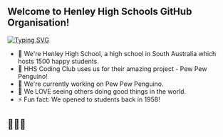 ## Welcome to Henley High Schools GitHub Organisation!
[![Typing SVG](https://readme-typing-svg.demolab.com?font=Fira+Code&duration=2500&pause=1000&color=22C8F7&center=true&vCenter=true&multiline=true&width=435&height=100&lines=Henley+High+School+on+GitHub!;Have+a+look+around+what+we've+made!;We're+working+on+a+massive+game)](https://git.io/typing-svg)

- 👋 We're Henley High School, a high school in South Australia which hosts 1500 happy students.
- 👀 HHS Coding Club uses us for their amazing project - Pew Pew Penguino!
- 🌱 We're currently working on Pew Pew Penguino.
- 💞️ We LOVE seeing others doing good things in the world.
- ⚡ Fun fact: We opened to students back in 1958!

## 🐧🐧🐧
